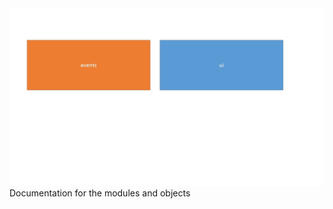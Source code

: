 <img src="https://github.com/franckEinstein90/bambi/blob/master/documentation/developers/logical%20divisions.jpg?raw=true">
Documentation for the modules and objects
